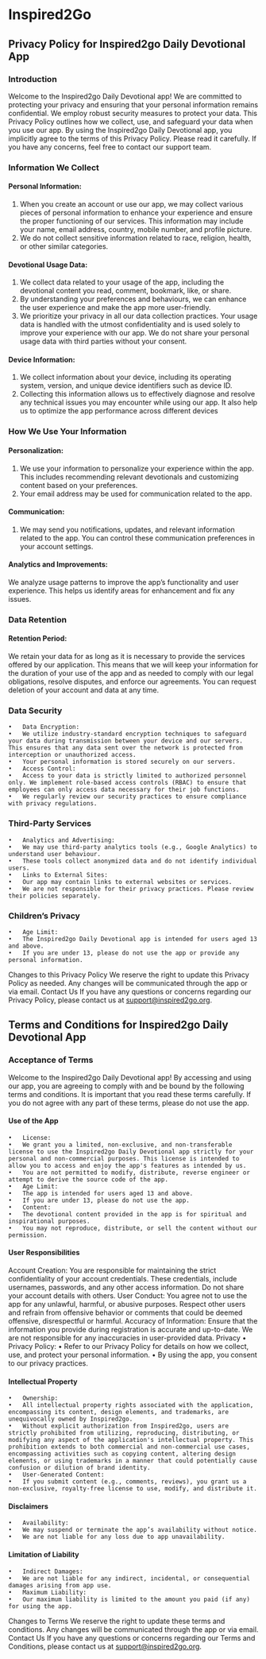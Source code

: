 # Inspired2Go
## Privacy Policy for Inspired2go Daily Devotional App
### Introduction
Welcome to the Inspired2go Daily Devotional app! We are committed to protecting your privacy and ensuring that your personal information remains confidential. We employ robust security measures to protect your data. 
This Privacy Policy outlines how we collect, use, and safeguard your data when you use our app.
By using the Inspired2go Daily Devotional app, you implicitly agree to the terms of this Privacy Policy. Please read it carefully. If you have any concerns, feel free to contact our support team.
### Information We Collect
#### Personal Information:
1. When you create an account or use our app, we may collect various pieces of personal information to enhance your experience and ensure the proper functioning of our services. This information may include your name, email address, country, mobile number, and profile picture.
2. We do not collect sensitive information related to race, religion, health, or other similar categories.
#### Devotional Usage Data:
1. We collect data related to your usage of the app, including the devotional content you read, comment, bookmark, like, or share.
2. By understanding your preferences and behaviours, we can enhance the user experience and make the app more user-friendly.
3. We prioritize your privacy in all our data collection practices. Your usage data is handled with the utmost confidentiality and is used solely to improve your experience with our app. We do not share your personal usage data with third parties without your consent.
#### Device Information:
1. We collect information about your device, including its operating system, version, and unique device identifiers such as device ID.
2. Collecting this information allows us to effectively diagnose and resolve any technical issues you may encounter while using our app. It also help us to optimize the app performance across different devices
### How We Use Your Information
#### Personalization:
1. We use your information to personalize your experience within the app. This includes recommending relevant devotionals and customizing content based on your preferences.
2. Your email address may be used for communication related to the app.
#### Communication:
1. We may send you notifications, updates, and relevant information related to the app. You can control these communication preferences in your account settings.
#### Analytics and Improvements:
We analyze usage patterns to improve the app’s functionality and user experience.
This helps us identify areas for enhancement and fix any issues.
### Data Retention
#### Retention Period:
We retain your data for as long as it is necessary to provide the services offered by our application. This means that we will keep your information for the duration of your use of the app and as needed to comply with our legal obligations, resolve disputes, and enforce our agreements.
You can request deletion of your account and data at any time.
### Data Security
	•	Data Encryption:
	•	We utilize industry-standard encryption techniques to safeguard your data during transmission between your device and our servers. This ensures that any data sent over the network is protected from interception or unauthorized access.
	•	Your personal information is stored securely on our servers.
	•	Access Control:
	•	Access to your data is strictly limited to authorized personnel only. We implement role-based access controls (RBAC) to ensure that employees can only access data necessary for their job functions.
	•	We regularly review our security practices to ensure compliance with privacy regulations.
### Third-Party Services
	•	Analytics and Advertising:
	•	We may use third-party analytics tools (e.g., Google Analytics) to understand user behaviour.
	•	These tools collect anonymized data and do not identify individual users.
	•	Links to External Sites:
	•	Our app may contain links to external websites or services.
	•	We are not responsible for their privacy practices. Please review their policies separately.
### Children’s Privacy
	•	Age Limit:
	•	The Inspired2go Daily Devotional app is intended for users aged 13 and above.
	•	If you are under 13, please do not use the app or provide any personal information.
Changes to this Privacy Policy
We reserve the right to update this Privacy Policy as needed. Any changes will be communicated through the app or via email.
Contact Us
If you have any questions or concerns regarding our Privacy Policy, please contact us at support@inspired2go.org.

## Terms and Conditions for Inspired2go Daily Devotional App
### Acceptance of Terms
Welcome to the Inspired2go Daily Devotional app! By accessing and using our app, you are agreeing to comply with and be bound by the following terms and conditions. It is important that you read these terms carefully. If you do not agree with any part of these terms, please do not use the app.
#### Use of the App
	•	License:
	•	We grant you a limited, non-exclusive, and non-transferable license to use the Inspired2go Daily Devotional app strictly for your personal and non-commercial purposes. This license is intended to allow you to access and enjoy the app's features as intended by us.
	•	You are not permitted to modify, distribute, reverse engineer or attempt to derive the source code of the app.
	•	Age Limit:
	•	The app is intended for users aged 13 and above.
	•	If you are under 13, please do not use the app.
	•	Content:
	•	The devotional content provided in the app is for spiritual and inspirational purposes.
	•	You may not reproduce, distribute, or sell the content without our permission.
#### User Responsibilities
Account Creation:
You are responsible for maintaining the strict confidentiality of your account credentials. These credentials, include usernames, passwords, and any other access information.
Do not share your account details with others.
User Conduct:
You agree not to use the app for any unlawful, harmful, or abusive purposes.
Respect other users and refrain from offensive behavior or comments that could be deemed offensive, disrespectful or harmful.
Accuracy of Information:
Ensure that the information you provide during registration is accurate and up-to-date.
We are not responsible for any inaccuracies in user-provided data.
Privacy
	•	Privacy Policy:
	•	Refer to our Privacy Policy for details on how we collect, use, and protect your personal information.
	•	By using the app, you consent to our privacy practices.
#### Intellectual Property
	•	Ownership:
	•	All intellectual property rights associated with the application, encompassing its content, design elements, and trademarks, are unequivocally owned by Inspired2go.
	•	Without explicit authorization from Inspired2go, users are strictly prohibited from utilizing, reproducing, distributing, or modifying any aspect of the application's intellectual property. This prohibition extends to both commercial and non-commercial use cases, encompassing activities such as copying content, altering design elements, or using trademarks in a manner that could potentially cause confusion or dilution of brand identity.
	•	User-Generated Content:
	•	If you submit content (e.g., comments, reviews), you grant us a non-exclusive, royalty-free license to use, modify, and distribute it.
#### Disclaimers
	•	Availability:
	•	We may suspend or terminate the app’s availability without notice.
	•	We are not liable for any loss due to app unavailability.
#### Limitation of Liability
	•	Indirect Damages:
	•	We are not liable for any indirect, incidental, or consequential damages arising from app use.
	•	Maximum Liability:
	•	Our maximum liability is limited to the amount you paid (if any) for using the app.
Changes to Terms
We reserve the right to update these terms and conditions. Any changes will be communicated through the app or via email.
Contact Us
If you have any questions or concerns regarding our Terms and Conditions, please contact us at support@inspired2go.org.
